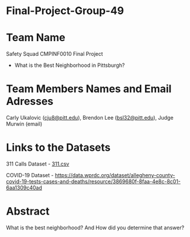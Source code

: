 # Final-Project-Group-49

# Team Name
Safety Squad
CMPINF0010 Final Project
* What is the Best Neighborhood in Pittsburgh?

# Team Members Names and Email Adresses
Carly Ukalovic (cju8@pitt.edu), Brendon Lee (bsl32@pitt.edu), Judge Murwin (email)

# Links to the Datasets
311 Calls Dataset - [311.csv](https://data.wprdc.org/dataset/311-data/resource/76fda9d0-69be-4dd5-8108-0de7907fc5a4)

COVID-19 Dataset - https://data.wprdc.org/dataset/allegheny-county-covid-19-tests-cases-and-deaths/resource/3869680f-8faa-4e8c-8c01-6aa1309c40ad
# Abstract
What is the best neighborhood? And How did you determine that answer?
